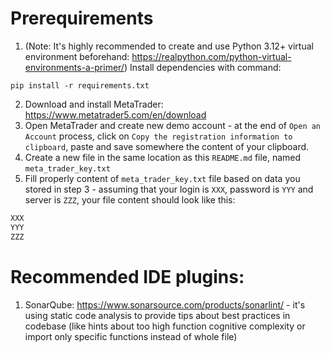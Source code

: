 # Prerequirements
1. (Note: It's highly recommended to create and use Python 3.12+ virtual environment beforehand: https://realpython.com/python-virtual-environments-a-primer/)
Install dependencies with command:
```
pip install -r requirements.txt
```
2. Download and install MetaTrader: https://www.metatrader5.com/en/download
3. Open MetaTrader and create new demo account - at the end of `Open an Account` process, click on `Copy the registration information to clipboard`, paste and save somewhere the content of your clipboard.
4. Create a new file in the same location as this `README.md` file, named `meta_trader_key.txt`
5. Fill properly content of `meta_trader_key.txt` file based on data you stored in step 3 - assuming that your login is `XXX`, password is `YYY` and server is `ZZZ`, your file content should look like this:

```txt filename="meta_trader_key.txt"
XXX
YYY
ZZZ
```

# Recommended IDE plugins:
1. SonarQube: https://www.sonarsource.com/products/sonarlint/ - it's using static code analysis to provide tips about best practices in codebase (like hints about too high function cognitive complexity or import only specific functions instead of whole file)
